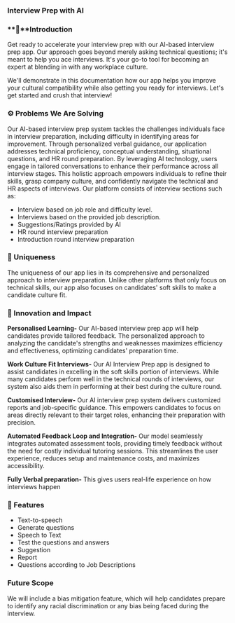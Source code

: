 ### Interview Prep with AI
### **📜**Introduction

Get ready to accelerate your interview prep with our AI-based interview prep app. Our approach goes beyond merely asking technical questions; it's meant to help you ace interviews. It's your go-to tool for becoming an expert at blending in with any workplace culture.

We'll demonstrate in this documentation how our app helps you improve your cultural compatibility while also getting you ready for interviews. Let's get started and crush that interview!

### ⚙️ Problems We Are Solving

Our AI-based interview prep system tackles the challenges individuals face in interview preparation, including difficulty in identifying areas for improvement. Through personalized verbal guidance, our application addresses technical proficiency, conceptual understanding, situational questions, and HR round preparation. By leveraging AI technology, users engage in tailored conversations to enhance their performance across all interview stages. This holistic approach empowers individuals to refine their skills, grasp company culture, and confidently navigate the technical and HR aspects of interviews. 
Our platform consists of interview sections such as:
- Interview based on job role and difficulty level.
- Interviews based on the provided job description.
- Suggestions/Ratings provided by AI
- HR round interview preparation
- Introduction round interview preparation

### 🌟 Uniqueness

The uniqueness of our app lies in its comprehensive and personalized approach to interview preparation. Unlike other platforms that only focus on technical skills, our app also focuses on candidates' soft skills to make a candidate culture fit.

### 🌱 Innovation and Impact

**Personalised Learning-** Our AI-based interview prep app will help candidates provide tailored feedback. The personalized approach to analyzing the candidate's strengths and weaknesses maximizes efficiency and effectiveness, optimizing candidates' preparation time.

**Work Culture Fit Interviews-**  Our AI Interview Prep app is designed to assist candidates in excelling in the soft skills portion of interviews. While many candidates perform well in the technical rounds of interviews, our system also aids them in performing at their best during the culture round. 

**Customised Interview-**   Our AI interview prep system delivers customized reports and job-specific guidance. This empowers candidates to focus on areas directly relevant to their target roles, enhancing their preparation with precision.

**Automated Feedback Loop and Integration-** Our model seamlessly integrates automated assessment tools, providing timely feedback without the need for costly individual tutoring sessions. This streamlines the user experience, reduces setup and maintenance costs, and maximizes accessibility.

**Fully Verbal preparation-** This gives users real-life experience on how interviews happen 

### 🤖 Features
- Text-to-speech
- Generate questions
- Speech to Text
- Test the questions and answers
- Suggestion
- Report
- Questions according to Job Descriptions

### Future Scope
We will include a bias mitigation feature, which will help candidates prepare to identify any racial discrimination or any bias being faced during the interview.
